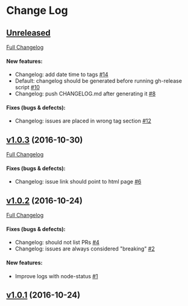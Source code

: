 #  Change Log

## [Unreleased](https://github.com/FrancescoCioria/smooth-release/tree/HEAD)
[Full Changelog](https://github.com/FrancescoCioria/smooth-release/compare/v1.0.3...HEAD)

#### New features:

- Changelog: add date time to tags [#14](https://github.com/FrancescoCioria/smooth-release/issues/14)
- Default: changelog should be generated before running gh-release script [#10](https://github.com/FrancescoCioria/smooth-release/issues/10)
- Changelog: push CHANGELOG.md after generating it [#8](https://github.com/FrancescoCioria/smooth-release/issues/8)

#### Fixes (bugs & defects):

- Changelog: issues are placed in wrong tag section [#12](https://github.com/FrancescoCioria/smooth-release/issues/12)

## [v1.0.3](https://github.com/FrancescoCioria/smooth-release/tree/v1.0.3) (2016-10-30)
[Full Changelog](https://github.com/FrancescoCioria/smooth-release/compare/v1.0.2...v1.0.3)

#### Fixes (bugs & defects):

- Changelog: issue link should point to html page [#6](https://github.com/FrancescoCioria/smooth-release/issues/6)

## [v1.0.2](https://github.com/FrancescoCioria/smooth-release/tree/v1.0.2) (2016-10-24)
[Full Changelog](https://github.com/FrancescoCioria/smooth-release/compare/v1.0.1...v1.0.2)

#### Fixes (bugs & defects):

- Changelog: should not list PRs [#4](https://github.com/FrancescoCioria/smooth-release/issues/4)
- Changelog: issues are always considered "breaking" [#2](https://github.com/FrancescoCioria/smooth-release/issues/2)

#### New features:

- Improve logs with node-status [#1](https://github.com/FrancescoCioria/smooth-release/issues/1)

## [v1.0.1](https://github.com/FrancescoCioria/smooth-release/tree/v1.0.1) (2016-10-24)
